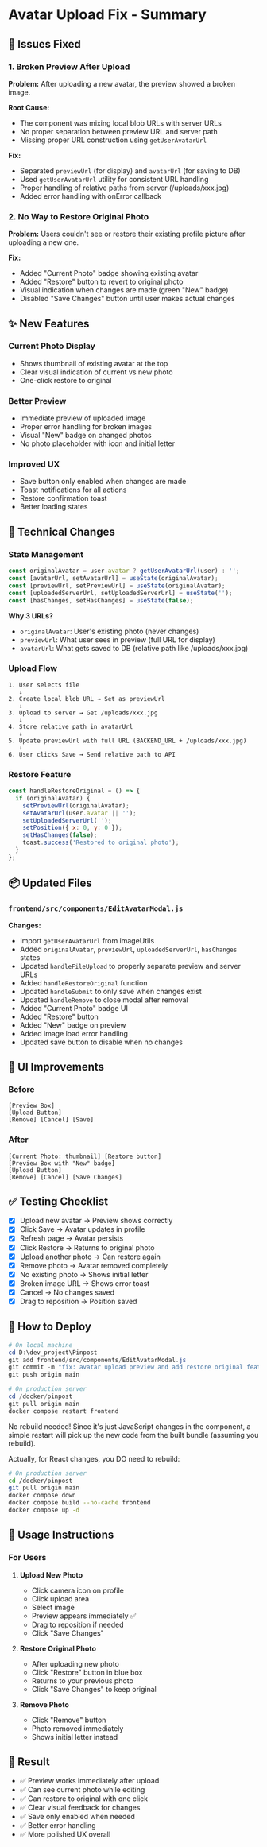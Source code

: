 # Avatar Upload Fix - Summary

## 🐛 Issues Fixed

### 1. Broken Preview After Upload
**Problem:** After uploading a new avatar, the preview showed a broken image.

**Root Cause:**
- The component was mixing local blob URLs with server URLs
- No proper separation between preview URL and server path
- Missing proper URL construction using `getUserAvatarUrl`

**Fix:**
- Separated `previewUrl` (for display) and `avatarUrl` (for saving to DB)
- Used `getUserAvatarUrl` utility for consistent URL handling
- Proper handling of relative paths from server (/uploads/xxx.jpg)
- Added error handling with onError callback

### 2. No Way to Restore Original Photo
**Problem:** Users couldn't see or restore their existing profile picture after uploading a new one.

**Fix:**
- Added "Current Photo" badge showing existing avatar
- Added "Restore" button to revert to original photo
- Visual indication when changes are made (green "New" badge)
- Disabled "Save Changes" button until user makes actual changes

## ✨ New Features

### Current Photo Display
- Shows thumbnail of existing avatar at the top
- Clear visual indication of current vs new photo
- One-click restore to original

### Better Preview
- Immediate preview of uploaded image
- Proper error handling for broken images
- Visual "New" badge on changed photos
- No photo placeholder with icon and initial letter

### Improved UX
- Save button only enabled when changes are made
- Toast notifications for all actions
- Restore confirmation toast
- Better loading states

## 🔧 Technical Changes

### State Management
```javascript
const originalAvatar = user.avatar ? getUserAvatarUrl(user) : '';
const [avatarUrl, setAvatarUrl] = useState(originalAvatar);
const [previewUrl, setPreviewUrl] = useState(originalAvatar);
const [uploadedServerUrl, setUploadedServerUrl] = useState('');
const [hasChanges, setHasChanges] = useState(false);
```

**Why 3 URLs?**
- `originalAvatar`: User's existing photo (never changes)
- `previewUrl`: What user sees in preview (full URL for display)
- `avatarUrl`: What gets saved to DB (relative path like /uploads/xxx.jpg)

### Upload Flow
```
1. User selects file
   ↓
2. Create local blob URL → Set as previewUrl
   ↓
3. Upload to server → Get /uploads/xxx.jpg
   ↓
4. Store relative path in avatarUrl
   ↓
5. Update previewUrl with full URL (BACKEND_URL + /uploads/xxx.jpg)
   ↓
6. User clicks Save → Send relative path to API
```

### Restore Feature
```javascript
const handleRestoreOriginal = () => {
  if (originalAvatar) {
    setPreviewUrl(originalAvatar);
    setAvatarUrl(user.avatar || '');
    setUploadedServerUrl('');
    setPosition({ x: 0, y: 0 });
    setHasChanges(false);
    toast.success('Restored to original photo');
  }
};
```

## 📦 Updated Files

### `frontend/src/components/EditAvatarModal.js`

**Changes:**
- Import `getUserAvatarUrl` from imageUtils
- Added `originalAvatar`, `previewUrl`, `uploadedServerUrl`, `hasChanges` states
- Updated `handleFileUpload` to properly separate preview and server URLs
- Added `handleRestoreOriginal` function
- Updated `handleSubmit` to only save when changes exist
- Updated `handleRemove` to close modal after removal
- Added "Current Photo" badge UI
- Added "Restore" button
- Added "New" badge on preview
- Added image load error handling
- Updated save button to disable when no changes

## 🎨 UI Improvements

### Before
```
[Preview Box]
[Upload Button]
[Remove] [Cancel] [Save]
```

### After
```
[Current Photo: thumbnail] [Restore button]
[Preview Box with "New" badge]
[Upload Button]
[Remove] [Cancel] [Save Changes]
```

## ✅ Testing Checklist

- [x] Upload new avatar → Preview shows correctly
- [x] Click Save → Avatar updates in profile
- [x] Refresh page → Avatar persists
- [x] Click Restore → Returns to original photo
- [x] Upload another photo → Can restore again
- [x] Remove photo → Avatar removed completely
- [x] No existing photo → Shows initial letter
- [x] Broken image URL → Shows error toast
- [x] Cancel → No changes saved
- [x] Drag to reposition → Position saved

## 🚀 How to Deploy

```powershell
# On local machine
cd D:\dev_project\Pinpost
git add frontend/src/components/EditAvatarModal.js
git commit -m "fix: avatar upload preview and add restore original feature"
git push origin main

# On production server
cd /docker/pinpost
git pull origin main
docker compose restart frontend
```

No rebuild needed! Since it's just JavaScript changes in the component, a simple restart will pick up the new code from the built bundle (assuming you rebuild).

Actually, for React changes, you DO need to rebuild:

```bash
# On production server
cd /docker/pinpost
git pull origin main
docker compose down
docker compose build --no-cache frontend
docker compose up -d
```

## 📝 Usage Instructions

### For Users

1. **Upload New Photo**
   - Click camera icon on profile
   - Click upload area
   - Select image
   - Preview appears immediately ✅
   - Drag to reposition if needed
   - Click "Save Changes"

2. **Restore Original Photo**
   - After uploading new photo
   - Click "Restore" button in blue box
   - Returns to your previous photo
   - Click "Save Changes" to keep original

3. **Remove Photo**
   - Click "Remove" button
   - Photo removed immediately
   - Shows initial letter instead

## 🎉 Result

- ✅ Preview works immediately after upload
- ✅ Can see current photo while editing
- ✅ Can restore to original with one click
- ✅ Clear visual feedback for changes
- ✅ Save only enabled when needed
- ✅ Better error handling
- ✅ More polished UX overall
